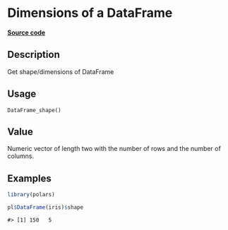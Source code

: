 

# Dimensions of a DataFrame

[**Source code**](https://github.com/pola-rs/r-polars/tree/main/R/dataframe__frame.R#L423)

## Description

Get shape/dimensions of DataFrame

## Usage

<pre><code class='language-R'>DataFrame_shape()
</code></pre>

## Value

Numeric vector of length two with the number of rows and the number of
columns.

## Examples

``` r
library(polars)

pl$DataFrame(iris)$shape
```

    #> [1] 150   5
